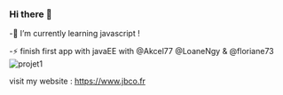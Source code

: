 ### Hi there 👋

-🌱 I’m currently learning javascript !

-⚡ finish first app with javaEE with @Akcel77 @LoaneNgy & @floriane73
![projet1](https://user-images.githubusercontent.com/21148133/123556261-76970700-d78a-11eb-9216-0b09150acbce.png)


visit my website : https://www.jbco.fr
<!--
**mojinet/mojinet** is a ✨ _special_ ✨ repository because its `README.md` (this file) appears on your GitHub profile.

Here are some ideas to get you started:

- 🔭 I’m currently working on ...
- 🌱 I’m currently learning ...
- 👯 I’m looking to collaborate on ...
- 🤔 I’m looking for help with ...
- 💬 Ask me about ...
- 📫 How to reach me: ...
- 😄 Pronouns: ...
- ⚡ Fun fact: ...
-->
